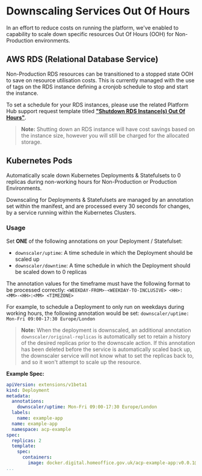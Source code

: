 # Downscaling Services Out Of Hours

In an effort to reduce costs on running the platform, we've enabled to capability to scale down specific resources Out Of Hours (OOH) for Non-Production environments.

## AWS RDS (Relational Database Service)

Non-Production RDS resources can be transitioned to a stopped state OOH to save on resource utilisation costs. This is currently managed with the use of tags on the RDS instance defining a cronjob schedule to stop and start the instance.

To set a schedule for your RDS instances, please use the related Platform Hub support request template titled **["Shutdown RDS Instance(s) Out Of Hours"](https://hub.acp.homeoffice.gov.uk/help/support/requests/new/rds-scheduling)**.

> **Note:** Shutting down an RDS instance will have cost savings based on the instance size, however you will still be charged for the allocated storage.

## Kubernetes Pods

Automatically scale down Kubernetes Deployments & Statefulsets to 0 replicas during non-working hours for Non-Production or Production Environments.

Downscaling for Deployments & Statefulsets are managed by an annotation set within the manifest, and are processed every 30 seconds for changes, by a service running within the Kubernetes Clusters.

### Usage

Set **ONE** of the following annotations on your Deployment / Statefulset:
- `downscaler/uptime`: A time schedule in which the Deployment should be scaled up
- `downscaler/downtime`: A time schedule in which the Deployment should be scaled down to 0 replicas

The annotation values for the timeframe must have the following format to be processed correctly: `<WEEKDAY-FROM>-<WEEKDAY-TO-INCLUSIVE> <HH>:<MM>-<HH>:<MM> <TIMEZONE>`

For example, to schedule a Deployment to only run on weekdays during working hours, the following annotation would be set: `downscaler/uptime: Mon-Fri 09:00-17:30 Europe/London`

> **Note:** When the deployment is downscaled, an additional annotation `downscaler/original-replicas` is automatically set to retain a history of the desired replicas prior to the downscale action. If this annotation has been deleted before the service is automatically scaled back up, the downscaler service will not know what to set the replicas back to, and so it won't attempt to scale up the resource.

**Example Spec:**

```yml
apiVersion: extensions/v1beta1
kind: Deployment
metadata:
  annotations:
    downscaler/uptime: Mon-Fri 09:00-17:30 Europe/London
  labels:
    name: example-app
  name: example-app
  namespace: acp-example
spec:
  replicas: 2
  template:
    spec:
      containers:
        image: docker.digital.homeoffice.gov.uk/acp-example-app:v0.0.1@sha256:07397c41ac25c4b19e0485006849201f04168703f0016fad75b8ba5d9885d6d4
...
```
